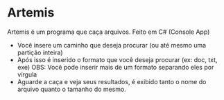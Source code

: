 # Artemis
Artemis é um programa que caça arquivos.
Feito em C# (Console App)
- Você insere um caminho que deseja procurar (ou até mesmo uma partição inteira)
- Após isso é inserido o formato que você deseja procurar (ex: doc, txt, exe)
  OBS: Você pode inserir mais de um formato separando eles por vírgula
- Aguarde a caça e veja seus resultados, é exibido tanto o nome do arquivo quanto o tamanho do mesmo.
